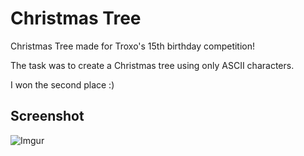 # Christmas Tree

Christmas Tree made for Troxo's 15th birthday competition!

The task was to create a Christmas tree using only ASCII characters.

I won the second place :)

## Screenshot

![Imgur](https://i.imgur.com/q2LxF0a.gif)


